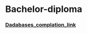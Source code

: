# Bachelor-diploma

### [Dadabases_complation_link](https://webiomed.ru/blog/obzor-otkrytykh-istochnikov-dannykh-meditsinskikh-izobrazhenii-dlia-mashinnogo-obucheniia/)
